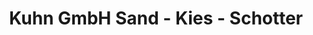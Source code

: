 ---
title: "Kuhn GmbH Sand - Kies - Schotter"
url: /albig/kuhn-gmbh-sand-kies-schotter/
shop: Baustoffe
---